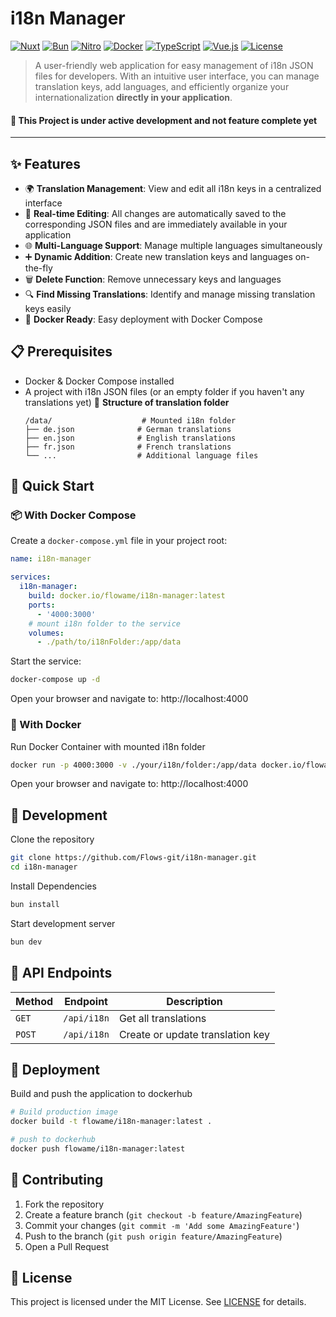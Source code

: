 # i18n Manager

[![Nuxt](https://img.shields.io/badge/Nuxt-4-00DC82?style=for-the-badge&logo=nuxt.js&logoColor=white)](https://nuxt.com/)
[![Bun](https://img.shields.io/badge/Bun-1.0+-000000?style=for-the-badge&logo=bun&logoColor=white)](https://bun.sh/)
[![Nitro](https://img.shields.io/badge/Nitro-Server-00DC82?style=for-the-badge&logo=nuxt.js&logoColor=white)](https://nitro.unjs.io/)
[![Docker](https://img.shields.io/badge/Docker-Compose-2496ED?style=for-the-badge&logo=docker&logoColor=white)](https://www.docker.com/)
[![TypeScript](https://img.shields.io/badge/TypeScript-007ACC?style=for-the-badge&logo=typescript&logoColor=white)](https://www.typescriptlang.org/)
[![Vue.js](https://img.shields.io/badge/Vue.js-4FC08D?style=for-the-badge&logo=vue.js&logoColor=white)](https://vuejs.org/)
[![License](https://img.shields.io/badge/License-MIT-yellow.svg?style=for-the-badge)](LICENSE)

> A user-friendly web application for easy management of i18n JSON files for developers. With an intuitive user interface, you can manage translation keys, add languages, and efficiently organize your internationalization **directly in your application**.

#### 🚧 **This Project is under active development and not feature complete yet**

---

## ✨ Features

- 🌍 **Translation Management**: View and edit all i18n keys in a centralized interface
- 🔧 **Real-time Editing**: All changes are automatically saved to the corresponding JSON files and are immediately available in your application
- 🌐 **Multi-Language Support**: Manage multiple languages simultaneously
- ➕ **Dynamic Addition**: Create new translation keys and languages on-the-fly
- 🗑️ **Delete Function**: Remove unnecessary keys and languages
- 🔍 **Find Missing Translations**: Identify and manage missing translation keys easily
- 🐳 **Docker Ready**: Easy deployment with Docker Compose

## 📋 Prerequisites

- Docker & Docker Compose installed
- A project with i18n JSON files (or an empty folder if you haven't any translations yet)
📁 **Structure of translation folder**
  ```
  /data/                    # Mounted i18n folder
  ├── de.json              # German translations
  ├── en.json              # English translations
  ├── fr.json              # French translations
  └── ...                  # Additional language files
  ```

## 🚀 Quick Start
### 📦 With Docker Compose
Create a `docker-compose.yml` file in your project root:
```yaml
name: i18n-manager

services:
  i18n-manager:
    build: docker.io/flowame/i18n-manager:latest
    ports:
      - '4000:3000'
    # mount i18n folder to the service
    volumes:
      - ./path/to/i18nFolder:/app/data
```
Start the service:
```bash
docker-compose up -d
```

Open your browser and navigate to: http://localhost:4000

### 🐳 With Docker
Run Docker Container with mounted i18n folder
```bash
docker run -p 4000:3000 -v ./your/i18n/folder:/app/data docker.io/flowame/i18n-manager:latest
```

Open your browser and navigate to: http://localhost:4000

## 🔧 Development

Clone the repository
```bash
git clone https://github.com/Flows-git/i18n-manager.git
cd i18n-manager
```

Install Dependencies
```bash
bun install
```

Start development server
```bash
bun dev
```

## 🔌 API Endpoints

| Method | Endpoint | Description |
|--------|----------|-------------|
| `GET` | `/api/i18n` | Get all translations |
| `POST` | `/api/i18n` | Create or update translation key |

## 🚀 Deployment

Build and push the application to dockerhub

```bash
# Build production image
docker build -t flowame/i18n-manager:latest .

# push to dockerhub
docker push flowame/i18n-manager:latest
```

## 🤝 Contributing

1. Fork the repository
2. Create a feature branch (`git checkout -b feature/AmazingFeature`)
3. Commit your changes (`git commit -m 'Add some AmazingFeature'`)
4. Push to the branch (`git push origin feature/AmazingFeature`)
5. Open a Pull Request

## 📄 License

This project is licensed under the MIT License. See [LICENSE](LICENSE) for details.
